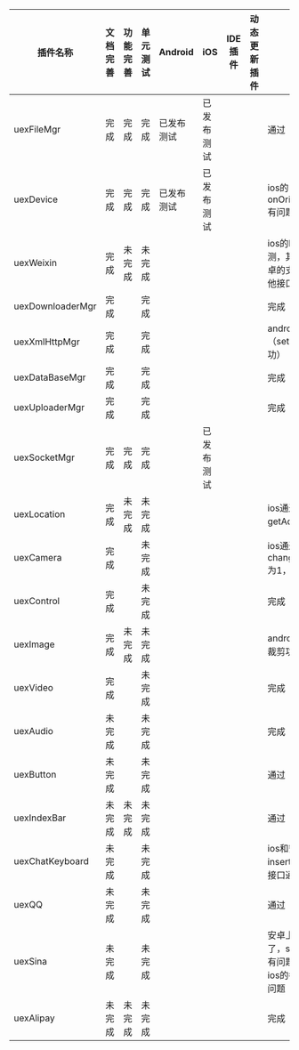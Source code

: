 | 插件名称             | 文档完善 | 功能完善 | 单元测试 | Android | iOS   | IDE插件 | 动态更新插件 | 内部测试                                     | 自动化测试 | 负责人  |
| ---------------- | ---- | ---- | ---- | ------- | ----- | ----- | ------ | ---------------------------------------- | ----- | ---- |
| uexFileMgr       | 完成   | 完成   | 完成   | 已发布测试   | 已发布测试 |       |        | 通过                                       | 安卓完成  | 高山   |
| uexDevice        | 完成   | 完成   | 完成   | 已发布测试   | 已发布测试 |       |        | ios的onOrientationChange有问题，安卓通过          | 安卓完成  | 高山   |
| uexWeixin        | 完成   | 未完成  | 未完成  |         |       |       |        | ios的login和支付接口没测，其他接口通过。安卓的支付接口没测，其他接口通过。 |       | 高山   |
| uexDownloaderMgr | 完成   |      | 完成   |         |       |       |        | 完成                                       |       |      |
| uexXmlHttpMgr    | 完成   |      | 完成   |         |       |       |        | android（setInputStream没成功）               |       |      |
| uexDataBaseMgr   | 完成   |      | 完成   |         |       |       |        | 完成                                       |       |      |
| uexUploaderMgr   | 完成   |      | 完成   |         |       |       |        | 完成                                       |       |      |
| uexSocketMgr     | 完成   | 完成  | 完成  |         |  已发布测试 |       |        |                                          |       |      |
| uexLocation      | 完成   | 未完成  | 未完成  |         |       |       |        | ios通过，安卓getAddress有问题                    |       | 高山   |
| uexCamera        | 完成   |      | 未完成  |         |       |       |        | ios通过，安卓上changeCameraPosition为1，返回时挂了    |       | 高山   |
| uexControl       | 完成   |      | 未完成  |         |       |       |        | 完成                                       |       |      |
| uexImage         | 完成   | 未完成  | 未完成  |         |       |       |        | android（自定义长宽比裁剪功能取消）                    |       |      |
| uexVideo         | 完成   |      | 未完成  |         |       |       |        | 完成                                       |       |      |
| uexAudio         | 未完成  |      | 未完成  |         |       |       |        | 完成                                       |       |      |
| uexButton        | 未完成  |      | 未完成  |         |       |       |        | 通过                                       |       | 高山   |
| uexIndexBar      | 未完成  | 未完成  | 未完成  |         |       |       |        | 通过                                       |       | 高山   |
| uexChatKeyboard  | 未完成  |      | 未完成  |         |       |       |        | ios和安卓的insertAfterAt没有，其他接口通过。           |       | 高山   |
| uexQQ            | 未完成  |      | 未完成  |         |       |       |        | 通过                                       |       | 高山   |
| uexSina          | 未完成  |      | 未完成  |         |       |       |        | 安卓上registerApp去掉了，sendImageContent有问题，logou有问题。ios的各个接口返回值有问题 |       | 高山   |
| uexAlipay        | 未完成  | 未完成  | 未完成  |         |       |       |        | 完成                                       |       |      |